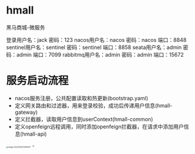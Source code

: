# hmall
黑马商城-微服务

登录用户名：jack 密码：123
nacos用户名：nacos 密码：nacos 端口：8848
sentinel用户名：sentinel 密码：sentinel 端口：8858
seata用户名：admin 密码：admin 端口：7099
rabbitmq用户名：admin 密码：admin 端口：15672


# 服务启动流程
- nacos服务注册，公共配置读取和热更新(bootstrap.yaml)
- 定义网关路由和过滤器，用来登录校验，成功后传递用户信息(hmall-gateway)
- 定义拦截器，读取用户信息到userContext(hmall-common)
- 定义openfeign远程调用，同时添加openfeign拦截器，在请求中添加用户信息(hmall-api)
<img src="https://cdn.jsdelivr.net/gh/Stromwyrm-x/blog-image/img/image-20231209211440937.png" alt="image-20231209211440937" style="zoom:33%;" />
- 